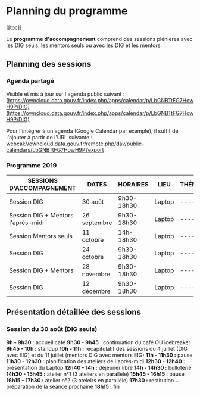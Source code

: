 # Planning du programme

[[toc]]

Le **programme d'accompagnement** comprend des sessions plénières avec les DIG seuls, les mentors seuls ou avec les DIG et les mentors.


## Planning des sessions

### Agenda partagé

Visible et mis à jour sur l'agenda public suivant : [https://owncloud.data.gouv.fr/index.php/apps/calendar/p/LbGNBTtFG7HowH9P/DIG](https://owncloud.data.gouv.fr/index.php/apps/calendar/p/LbGNBTtFG7HowH9P/DIG)

Pour l'intégrer à un agenda (Google Calendar par exemple), il suffit de l'ajouter à partir de l'URL suivante : [webcal://owncloud.data.gouv.fr/remote.php/dav/public-calendars/LbGNBTtFG7HowH9P?export](webcal://owncloud.data.gouv.fr/remote.php/dav/public-calendars/LbGNBTtFG7HowH9P?export)

### Programme 2019

| SESSIONS D'ACCOMPAGNEMENT | DATES | HORAIRES | LIEU | THÉMATIQUE | OBJECTIFS 
| -------- | -------- | ------- | ------- | ------ | ----- |
| Session DIG | 30 août | 9h30-18h30 | Laptop | ------ | ----- |
| Session DIG + Mentors l'après-midi | 26 septembre | 9h30-18h30 | Laptop | ------ | ----- |
| Session Mentors seuls | 11 octobre | 14h-18h30 | Laptop | ------ | ----- |
| Session DIG | 24 octobre | 9h30-18h30 | Laptop | ------ | ----- |
| Session DIG + Mentors | 28 novembre | 9h30-18h30 | Laptop | ------ | ----- |
| Session DIG | 12 décembre | 9h30-18h30 | Laptop | ------ | ----- |

## Présentation détaillée des sessions

### Session du 30 août (DIG seuls)

**9h - 9h30** : accueil café 
**9h30 - 9h45 :** continuation du café OU icebreaker
**9h45 - 10h :** standup
**10h - 11h :** récapitulatif des sessions du 4 juillet (DIG avec EIG) et du 11 juillet (mentors DIG avec mentors EIG)
**11h - 11h30 :** pause
**11h30 - 12h30 :** planification des ateliers de l'après-midi
**12h30 - 12h40 :** présentation du Laptop
**12h40 - 14h :** déjeuner libre
**14h - 14h30 :** bulloterie
**14h30 - 15h45 :** atelier n°1 (3 ateliers en parallèle)
**15h45 - 16h15 :** pause
**16h15 - 17h30 :** atelier n°2 (3 ateleirs en parallèle)
**17h30 :** restitution + préparation de la séance prochaine
**18h15 :** fin
